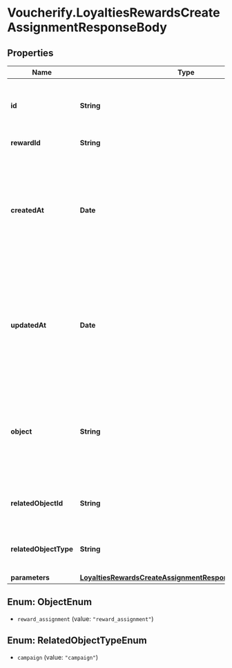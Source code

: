 # Voucherify.LoyaltiesRewardsCreateAssignmentResponseBody

## Properties

Name | Type | Description | Notes
------------ | ------------- | ------------- | -------------
**id** | **String** | Unique reward assignment ID, assigned by Voucherify. | [optional] 
**rewardId** | **String** | Associated reward ID. | [optional] 
**createdAt** | **Date** | Timestamp representing the date and time when the reward assignment was created. The value is shown in the ISO 8601 format. | [optional] 
**updatedAt** | **Date** | Timestamp representing the date and time when the reward assignment was updated. The value is shown in the ISO 8601 format. | [optional] 
**object** | **String** | The type of the object represented by the JSON. This object stores information about the reward assignment. | [optional] [default to &#39;reward_assignment&#39;]
**relatedObjectId** | **String** | Related object ID to which the reward was assigned. | [optional] 
**relatedObjectType** | **String** | Related object type to which the reward was assigned. | [optional] [default to &#39;campaign&#39;]
**parameters** | [**LoyaltiesRewardsCreateAssignmentResponseBodyParameters**](LoyaltiesRewardsCreateAssignmentResponseBodyParameters.md) |  | [optional] 



## Enum: ObjectEnum


* `reward_assignment` (value: `"reward_assignment"`)





## Enum: RelatedObjectTypeEnum


* `campaign` (value: `"campaign"`)




